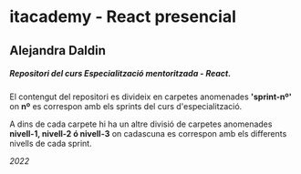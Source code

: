 # itacademy  - React presencial

## Alejandra Daldin

##### Repositori del curs *Especialització mentoritzada - React*. 

El contengut del repositori es divideix en carpetes anomenades **'sprint-nº'** on **nº** es correspon amb els sprints del curs d'especialització.

A dins de cada carpete hi ha un altre divisió de carpetes anomenades **nivell-1, nivell-2 ó nivell-3** on cadascuna es correspon amb els differents nivells de cada sprint.

*2022*



